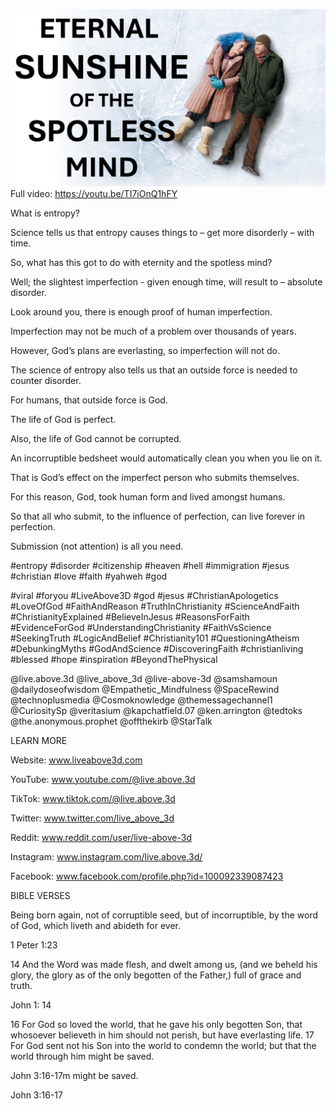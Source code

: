 ![Video cover image](../cover.jpg "cover photo")
Full video: https://youtu.be/TI7iOnQ1hFY

What is entropy?

Science tells us that entropy causes things to – get more disorderly – with time.

So, what has this got to do with eternity and the spotless mind?

Well; the slightest imperfection - given enough time, will result to – absolute disorder.

Look around you, there is enough proof of human imperfection.

Imperfection may not be much of a problem over thousands of years. 

However, God’s plans are everlasting, so imperfection will not do.

The science of entropy also tells us that an outside force is needed to counter disorder.

For humans, that outside force is God.

The life of God is perfect.

Also, the life of God cannot be corrupted.

An incorruptible bedsheet would automatically clean you when you lie on it.

That is God’s effect on the imperfect person who submits themselves.

For this reason, God, took human form and lived amongst humans.

So that all who submit, to the influence of perfection, can live forever in perfection.

Submission (not attention) is all you need.


#entropy #disorder #citizenship #heaven #hell #immigration #jesus #christian #love #faith #yahweh #god 

#viral #foryou #LiveAbove3D #god #jesus #ChristianApologetics #LoveOfGod #FaithAndReason #TruthInChristianity #ScienceAndFaith #ChristianityExplained #BelieveInJesus #ReasonsForFaith #EvidenceForGod #UnderstandingChristianity #FaithVsScience #SeekingTruth #LogicAndBelief #Christianity101 #QuestioningAtheism #DebunkingMyths #GodAndScience #DiscoveringFaith #christianliving #blessed #hope #inspiration #BeyondThePhysical

@live.above.3d @live_above_3d @live-above-3d @samshamoun @dailydoseofwisdom @Empathetic_Mindfulness @SpaceRewind @technoplusmedia @Cosmoknowledge @themessagechannel1 @CuriositySp @veritasium @kapchatfield.07 @ken.arrington @tedtoks @the.anonymous.prophet @offthekirb @StarTalk


LEARN MORE

Website: www.liveabove3d.com

YouTube: www.youtube.com/@live.above.3d

TikTok: www.tiktok.com/@live.above.3d

Twitter: www.twitter.com/live_above_3d

Reddit: www.reddit.com/user/live-above-3d

Instagram: www.instagram.com/live.above.3d/

Facebook: www.facebook.com/profile.php?id=100092339087423


BIBLE VERSES

Being born again, not of corruptible seed, but of incorruptible, by the word of God, which liveth and abideth for ever.

1 Peter 1:23

14 And the Word was made flesh, and dwelt among us, (and we beheld his glory, the glory as of the only begotten of the Father,) full of grace and truth.

John 1: 14

16 For God so loved the world, that he gave his only begotten Son, that whosoever believeth in him should not perish, but have everlasting life.
17 For God sent not his Son into the world to condemn the world; but that the world through him might be saved.

John 3:16-17m might be saved.

John 3:16-17